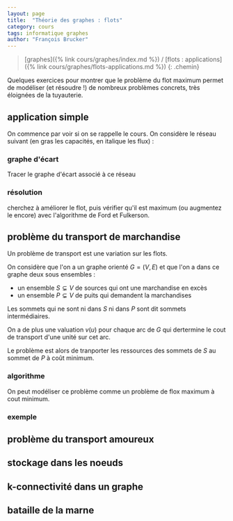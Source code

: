 ```yaml
---
layout: page
title:  "Théorie des graphes : flots"
category: cours
tags: informatique graphes
author: "François Brucker"
---
```


> [graphes]({% link cours/graphes/index.md %}) / [flots : applications]({% link cours/graphes/flots-applications.md %})
{: .chemin}

Quelques exercices pour montrer que le problème du flot maximum permet de modéliser (et résoudre !) de nombreux problèmes concrets, très éloignées de la tuyauterie.

## application simple

On commence par voir si on se rappelle le cours. On considère le réseau suivant (en gras les capacités, en italique les flux) :



### graphe d'écart

Tracer le graphe d'écart associé à ce réseau

### résolution

cherchez à améliorer le flot, puis vérifier qu'il est maximum (ou augmentez le encore) avec l'algorithme de Ford et Fulkerson.

## problème du transport de marchandise

Un problème de transport est une variation sur les flots.

On considère que l'on a un graphe orienté $G = (V, E)$ et que l'on a dans ce graphe deux sous ensembles :

* un ensemble $S \subsetneq V$ de sources qui ont une marchandise en excès
* un ensemble $P \subsetneq V$ de puits qui demandent la marchandises

Les sommets qui ne sont ni dans $S$ ni dans $P$ sont dit sommets intermédiaires.

On a de plus une valuation $v(u)$ pour chaque arc de $G$ qui dertermine le cout de transport d'une unité sur cet arc.

Le problème est alors de tranporter les ressources des sommets de $S$ au sommet de $P$ à coût minimum.

### algorithme

On peut modéliser ce problème comme un problème de flox maximum à cout minimum.

### exemple

## problème du transport amoureux

## stockage dans les noeuds

## k-connectivité dans un graphe

## bataille de la marne
